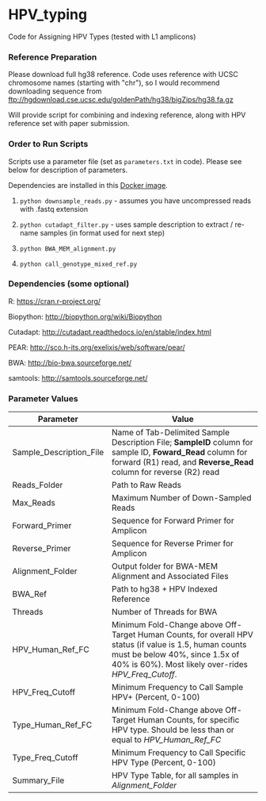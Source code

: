 # HPV_typing
Code for Assigning HPV Types (tested with L1 amplicons)

### Reference Preparation ###

Please download full hg38 reference.  Code uses reference with UCSC chromosome names (starting with "chr"), so I would recommend downloading sequence from ftp://hgdownload.cse.ucsc.edu/goldenPath/hg38/bigZips/hg38.fa.gz

Will provide script for combining and indexing reference, along with HPV reference set with paper submission.

### Order to Run Scripts ###

Scripts use a parameter file (set as `parameters.txt` in code).  Please see below for description of parameters.

Dependencies are installed in this [Docker image](https://hub.docker.com/r/cwarden45/hpv-project/).

1) `python downsample_reads.py` - assumes you have uncompressed reads with .fastq extension

2) `python cutadapt_filter.py` - uses sample description to extract / re-name samples (in format used for next step)

3) `python BWA_MEM_alignment.py`

4) `python call_genotype_mixed_ref.py`

### Dependencies (some optional) ###

R: https://cran.r-project.org/

Biopython: http://biopython.org/wiki/Biopython

Cutadapt: http://cutadapt.readthedocs.io/en/stable/index.html

PEAR: http://sco.h-its.org/exelixis/web/software/pear/

BWA: http://bio-bwa.sourceforge.net/

samtools: http://samtools.sourceforge.net/


### Parameter Values ###
| Parameter | Value|
|---|---|
|Sample_Description_File|Name of Tab-Delimited Sample Description File; **SampleID** column for sample ID, **Foward_Read** column for forward (R1) read, and **Reverse_Read** column for reverse (R2) read|
|Reads_Folder|Path to Raw Reads|
|Max_Reads|Maximum Number of Down-Sampled Reads|
|Forward_Primer|Sequence for Forward Primer for Amplicon|
|Reverse_Primer|Sequence for Reverse Primer for Amplicon|
|Alignment_Folder|Output folder for BWA-MEM Alignment and Associated Files|
|BWA_Ref|Path to hg38 + HPV Indexed Reference|
|Threads|Number of Threads for BWA|
|HPV_Human_Ref_FC|Minimum Fold-Change above Off-Target Human Counts, for overall HPV status (if value is 1.5, human counts must be below 40%, since 1.5x of 40% is 60%).  Most likely over-rides *HPV_Freq_Cutoff*.|
|HPV_Freq_Cutoff|Minimum Frequency to Call Sample HPV+ (Percent, 0-100)|
|Type_Human_Ref_FC|Minimum Fold-Change above Off-Target Human Counts, for specific HPV type.  Should be less than or equal to *HPV_Human_Ref_FC*|
|Type_Freq_Cutoff|Minimum Frequency to Call Specific HPV Type (Percent, 0-100)|
|Summary_File|HPV Type Table, for all samples in *Alignment_Folder*|

